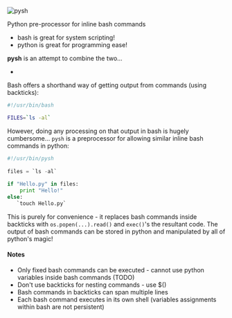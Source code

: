 ![pysh](http://www.forhadahmed.net/github/pysh-logo.png)

Python pre-processor for inline bash commands

* bash is great for system scripting! 
* python is great for programming ease!

**pysh** is an attempt to combine the two...

-

Bash offers a shorthand way of getting output from commands (using backticks):
```bash    
#!/usr/bin/bash

FILES=`ls -al`
```
However, doing any processing on that output in bash is hugely cumbersome...
`pysh` is a preprocessor for allowing similar inline bash commands in python:
```python
#!/usr/bin/pysh
    
files = `ls -al`
    
if "Hello.py" in files:
    print "Hello!"
else:
   `touch Hello.py`
```    
This is purely for convenience - it replaces bash commands inside backticks with
`os.popen(...).read()` and `exec()`'s the resultant code.  The output of bash 
commands can be stored in python and manipulated by all of python's magic!

#### Notes

* Only fixed bash commands can be executed - cannot use python variables inside bash commands (TODO)
* Don't use backticks for nesting commands - use $()
* Bash commands in backticks can span multiple lines
* Each bash command executes in its own shell (variables assignments within bash are not persistent)
